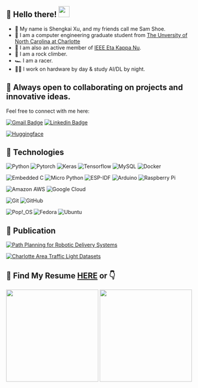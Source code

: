 ## 👋 Hello there! <img src="https://raw.githubusercontent.com/aemmadi/aemmadi/master/wave.gif" width="30">
- 🧙 My name is Shengkai Xu, and my friends call me Sam Shoe.
- 🏫 I am a computer engineering graduate student from [The Unversity of North Carolina at Charlotte](https://ece.charlotte.edu/) 
- 📝 I am also an active member of [IEEE Eta Kappa Nu](https://hkn.ieee.org/).
- 🧗 I am a rock climber.
- 🏎 I am a racer.
- 🧑‍💻 I work on hardware by day & study AI/DL by night.

## 🫵 Always open to collaborating on projects and innovative ideas. 
Feel free to connect with me here:

[![Gmail Badge](https://img.shields.io/badge/-shengkai.x.sam@gmail.com-c14438?style=flat-square&logo=Gmail&logoColor=white&link=mailto:shengkai.x.sam@gmail.com)](mailto:shengkai.x.sam@gmail.com)
[![Linkedin Badge](https://img.shields.io/badge/-shengkai--xu--sam-blue?style=flat-square&logo=Linkedin&logoColor=white&link=https://www.linkedin.com/in/shengkai-xu-sam/)](https://www.linkedin.com/in/shengkai-xu-sam/)

[![Huggingface](https://img.shields.io/badge/%F0%9F%A4%97-%20Huggingface-yellow.svg)](https://huggingface.co/samxu29)


## 🦾 Technologies
![Python](https://img.shields.io/badge/-Python-3776AB?style=flat-square&logo=python&logoColor=ffffff)
![Pytorch](https://img.shields.io/badge/-Pytorch-EE4C2C?style=flat-square&logo=pytorch&logoColor=ffffff)
![Keras](https://img.shields.io/badge/-Keras-D00000?style=flat-square&logo=keras&logoColor=ffffff)
![Tensorflow](https://img.shields.io/badge/-Tensorflow-FF6F00?style=flat-square&logo=tensorflow&logoColor=ffffff)
![MySQL](https://img.shields.io/badge/-MySQL-4479A1?style=flat-square&logo=mysql&logoColor=ffffff)
![Docker](https://img.shields.io/badge/-Docker-2496ED?style=flat-square&logo=docker&logoColor=ffffff)

![Embedded C](https://img.shields.io/badge/-Embedded%20C-00599C?style=flat-square&logo=c&logoColor=ffffff)
![Micro Python](https://img.shields.io/badge/-Micro%20CPython-2B2728?style=flat-square&logo=micropython&logoColor=ffffff)
![ESP-IDF](https://img.shields.io/badge/-ESP%20IDF-E7352C?style=flat-square&logo=espressif&logoColor=ffffff)
![Arduino](https://img.shields.io/badge/-Arduino-00878F?style=flat-square&logo=arduino&logoColor=ffffff)
![Raspberry Pi](https://img.shields.io/badge/-Raspberry%20Pi-A22846?style=flat-square&logo=Raspberry-Pi&logoColor=ffffff)

![Amazon AWS](https://img.shields.io/badge/Amazon%20AWS-232F3E?style=flat-square&logo=amazon-aws&logoColor=ffffff)
![Google Cloud](https://img.shields.io/badge/Google%20Cloud-4285F4?style=flat-square&logo=google-cloud&logoColor=ffffff)

![Git](https://img.shields.io/badge/-Git-F05032?style=flat-square&logo=git&logoColor=ffffff)
![GitHub](https://img.shields.io/badge/-GitHub-181717?style=flat-square&logo=github&logoColor=ffffff)

![Pop!\_OS](https://img.shields.io/badge/Pop!_OS-48B9C7?style=flat-square&logo=Pop!_OS&logoColor=ffffff)
![Fedora](https://img.shields.io/badge/Fedora-294172?style=flat-square&logo=fedora&logoColor=ffffff)
![Ubuntu](https://img.shields.io/badge/Ubuntu-E95420?style=flat-square&logo=ubuntu&logoColor=ffffff)

## 📰 Publication

[![Path Planning for Robotic Delivery Systems](https://img.shields.io/badge/IEEE%20SoutheastCon-Path%20Planning%20for%20Robotic%20Delivery%20Systems-blue?logo=ieee)](https://ieeexplore.ieee.org/document/9764058)


[![Charlotte Area Traffic Light Datasets](https://img.shields.io/badge/IEEE%20HONET-Charlotte%20Area%20Traffic%20Light%20Datasets%20(In%20press)-blue?logo=ieee)](https://honet-ict.org/)

## 🚀 Find My Resume [HERE](https://github.com/samxu29/samxu29/blob/main/shengkaixu_2023resume.pdf) or 👇
<img src="https://github.com/samxu29/samxu29/blob/main/pdf2png/shengkaixu_resume.png" width="250">
<img src="https://github.com/samxu29/samxu29/blob/main/pdf2png/shengkaixu_2023resume.png" width="250">


